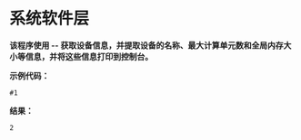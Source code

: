 # 系统软件层

**该程序使用 -- 获取设备信息，并提取设备的名称、最大计算单元数和全局内存大小等信息，并将这些信息打印到控制台。**

**示例代码：**

```
#1
```

**结果：**

```
2
```
